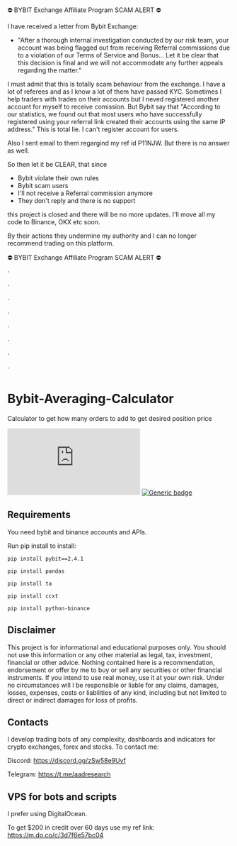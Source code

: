 ⛔    BYBIT Exchange Affiliate Program SCAM ALERT ⛔ 


I have received a letter from Bybit Exchange:

* "After a thorough internal investigation conducted by our risk team, your account was being flagged out from receiving Referral commissions due to a violation of our Terms of Service and Bonus...                                                            Let it be clear that this decision is final and we will not accommodate any further appeals regarding the matter."   

I must admit that this is totally scam behaviour from the exchange. I have a lot of referees and as I know a lot of them have passed KYC. Sometimes I help traders with trades on their accounts but I neved registered another account for myself to receive comission. But Bybit say that "According to our statistics, we found out that most users who have successfully registered using your referral link created their accounts using the same IP address." This is total lie. I can't register account for users.

Also I sent email to them regargind my ref id P11NJW. But there is no answer as well.

So then let it be CLEAR, that since 
* Bybit violate their own rules
* Bybit scam users
* I'll not receive a Referral commission anymore
* They don't reply and there is no support

this project is closed and there will be no more updates. I'll move all my code to Binance, OKX etc soon.

By their actions they undermine my authority and I can no longer recommend trading on this platform.

⛔    BYBIT Exchange Affiliate Program SCAM ALERT ⛔ 



`

`

`

`

`

`

`

`

# Bybit-Averaging-Calculator
Calculator to get how many orders to add to get desired position price

[![Latest release](https://badgen.net/github/release/Naereen/Strapdown.js)](https://aadresearch.xyz) [![Generic badge](https://img.shields.io/badge/Python-3.8+-<COLOR>.svg)](https://aadresearch.xyz) 

## Requirements
You need bybit and binance accounts and APIs.

Run pip install to install:

<code>pip install pybit==2.4.1</code>

<code>pip install pandas</code>

<code>pip install ta</code>

<code>pip install ccxt</code>

<code>pip install python-binance</code>


## Disclaimer
This project is for informational and educational purposes only. You should not use this information or any other material as legal, tax, investment, financial or other advice. Nothing contained here is a recommendation, endorsement or offer by me to buy or sell any securities or other financial instruments. If you intend to use real money, use it at your own risk. Under no circumstances will I be responsible or liable for any claims, damages, losses, expenses, costs or liabilities of any kind, including but not limited to direct or indirect damages for loss of profits.

## Contacts
I develop trading bots of any complexity, dashboards and indicators for crypto exchanges, forex and stocks.
To contact me:

Discord: https://discord.gg/zSw58e9Uvf

Telegram: https://t.me/aadresearch


## VPS for bots and scripts
I prefer using DigitalOcean. 

To get $200 in credit over 60 days use my ref link: https://m.do.co/c/3d7f6e57bc04

